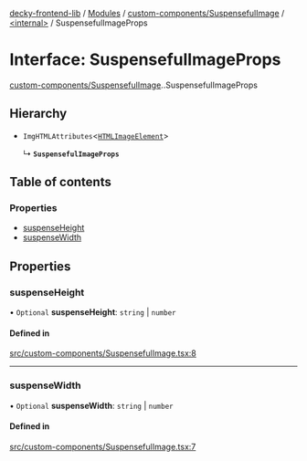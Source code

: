 [decky-frontend-lib](../README.md) / [Modules](../modules.md) / [custom-components/SuspensefulImage](../modules/custom_components_SuspensefulImage.md) / [<internal\>](../modules/custom_components_SuspensefulImage._internal_.md) / SuspensefulImageProps

# Interface: SuspensefulImageProps

[custom-components/SuspensefulImage](../modules/custom_components_SuspensefulImage.md).[<internal>](../modules/custom_components_SuspensefulImage._internal_.md).SuspensefulImageProps

## Hierarchy

- `ImgHTMLAttributes`<[`HTMLImageElement`]( https://developer.mozilla.org/en-US/docs/Web/API/HTMLImageElement )\>

  ↳ **`SuspensefulImageProps`**

## Table of contents

### Properties

- [suspenseHeight](custom_components_SuspensefulImage._internal_.SuspensefulImageProps.md#suspenseheight)
- [suspenseWidth](custom_components_SuspensefulImage._internal_.SuspensefulImageProps.md#suspensewidth)

## Properties

### suspenseHeight

• `Optional` **suspenseHeight**: `string` \| `number`

#### Defined in

[src/custom-components/SuspensefulImage.tsx:8](https://github.com/SteamDeckHomebrew/decky-frontend-lib/blob/2ec9519/src/custom-components/SuspensefulImage.tsx#L8)

___

### suspenseWidth

• `Optional` **suspenseWidth**: `string` \| `number`

#### Defined in

[src/custom-components/SuspensefulImage.tsx:7](https://github.com/SteamDeckHomebrew/decky-frontend-lib/blob/2ec9519/src/custom-components/SuspensefulImage.tsx#L7)
